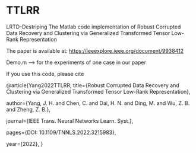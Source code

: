 # TTLRR
LRTD-Destriping
The Matlab code implementation of Robust Corrupted Data Recovery and Clustering via Generalized Transformed Tensor Low-Rank Representation

The paper is available at: https://ieeexplore.ieee.org/document/9938412

Demo.m --> for the experiments of one case in our paper

If you use this code, please cite

@article{Yang2022TTLRR,
  title={Robust Corrupted Data Recovery and Clustering via Generalized Transformed Tensor Low-Rank Representation},
  
  author={Yang, J. H. and Chen, C. and Dai, H. N. and Ding, M. and Wu, Z. B. and Zheng, Z. B.},
  
  journal={IEEE Trans. Neural Networks Learn. Syst.},
  
  pages={DOI: 10.1109/TNNLS.2022.3215983},
  
  year={2022},
}
